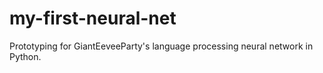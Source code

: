 # my-first-neural-net
Prototyping for GiantEeveeParty's language processing neural network in Python.
